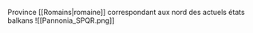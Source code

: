 Province [[Romains|romaine]] correspondant aux nord des actuels états balkans
![[Pannonia_SPQR.png]]